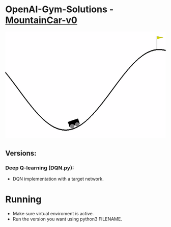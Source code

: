 # OpenAI-Gym-Solutions - [MountainCar-v0](https://github.com/openai/gym/wiki/MountainCar-v0)

![](../Extra/02.MountainCarSolved.gif)

## Versions:

### Deep Q-learning (DQN.py):
- DQN implementation with a target network.

# Running
- Make sure virtual enviroment is active.
- Run the version you want using python3 FILENAME.